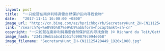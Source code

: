 ```yaml
---
layout: post
title:  "一只蛇鹫在南非利特弗雷自然保护区内寻找食物"
date:   "2017-11-11 16:00:00 +0800"
image_url: "http://cn.bing.com/az/hprichbg/rb/SecretaryHunt_ZH-CN11125428449_1920x1080.jpg"
link: "/search?q=%e8%9b%87%e9%b9%ab&form=hpcapt&mkt=zh-cn"
copyright: "一只蛇鹫在南非利特弗雷自然保护区内寻找食物 (© Richard du Toit/Getty Images)"
image_hash: "234539eb5abcd1b51fc99879c994e058"
image_filename: "SecretaryHunt_ZH-CN11125428449_1920x1080.jpg"
---
```

